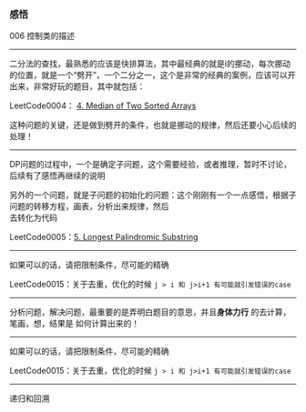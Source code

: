 ### 感悟

006 控制类的描述

---

二分法的查找，最熟悉的应该是快排算法，其中最经典的就是i的挪动，每次挪动的位置，就是一个“劈开”，一个二分之一，这个是非常的经典的案例，应该可以开出来，非常好玩的题目，其中就包括：

LeetCode0004： [4. Median of Two Sorted Arrays](https://leetcode.com/problems/median-of-two-sorted-arrays/)

这种问题的关键，还是做到劈开的条件，也就是挪动的规律，然后还要小心后续的处理！

---

DP问题的过程中，一个是确定子问题，这个需要经验，或者推理，暂时不讨论，后续有了感悟再继续的说明   

另外的一个问题，就是子问题的初始化的问题：这个刚刚有一个一点感悟，根据子问题的转移方程，画表，分析出来规律，然后   
去转化为代码

LeetCode0005：[5. Longest Palindromic Substring](https://leetcode.com/problems/longest-palindromic-substring/)


---
如果可以的话，请把限制条件，尽可能的精确

LeetCode0015：关于去重，优化的时候 ``` j > i 和 j>i+1 有可能就引发错误的case ```

---
分析问题，解决问题，最重要的是弄明白题目的意思，并且**身体力行** 的去计算，笔画，想，结果是
如何计算出来的！   

---
如果可以的话，请把限制条件，尽可能的精确

LeetCode0015：关于去重，优化的时候 ``` j > i 和 j>i+1 有可能就引发错误的case ```

---  
递归和回溯



